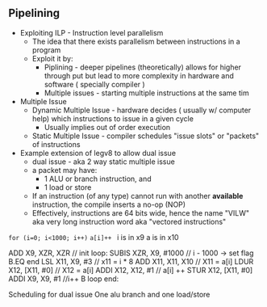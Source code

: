## Pipelining
- Exploiting ILP - Instruction level parallelism
	- The idea that there exists parallelism between instructions in a program
	- Exploit it by:
		- Piplining - deeper pipelines  (theoretically) allows for higher through put but lead to more complexity in hardware and software ( specially compiler )
		- Multiple issues - starting multiple instructions at the same tim
- Multiple Issue
	- Dynamic Multiple Issue - hardware decides ( usually w/ computer help) which instructions to issue in a given cycle
		- Usually implies out of order execution
	- Static Multiple Issue - compiler schedules "issue slots" or "packets" of instructions
- Example extension of legv8 to allow dual issue
	- dual issue - aka 2 way static multiple issue
	- a packet may have:
		- 1 ALU or branch instruction, and 
		- 1 load or store
	- If an instruction (of any type) cannot run with another **available** instruction, the compile inserts a no-op (NOP)
	- Effectively, instructions are 64 bits wide, hence the name "VILW" aka very long instruction word aka "vectored instructions"

`for (i=0; i<1000; i++)`
	`a[i]++ `
i is in x9
a is in x10

ADD X9, XZR, XZR // init
loop:
SUBIS XZR, X9, #1000 // i - 1000 -> set flag
B.EQ end
LSL X11, X9, #3 // x11 = i * 8 
ADD X11, X11, X10 // X11 = a[i]
LDUR X12, [X11, #0] // X12 = a[i]
ADDI X12, X12, #1   // a[i] ++
STUR X12, [X11, #0] 
ADDI X9, X9, #1 //i++
B loop
end:

Scheduling for dual issue 
	One alu branch and one load/store